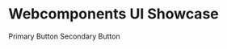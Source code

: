 # Webcomponents UI Showcase

<div class="flex flex-col">
  <ui-button variant="primary">Primary Button</ui-button>
  <ui-button variant="secondary">Secondary Button</ui-button>
</div>

<script type="module" src="/webcomponents/ui/atoms/button.js" ></script>

